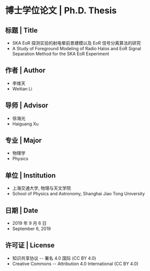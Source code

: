 博士学位论文 | Ph.D. Thesis
===========================

标题 | Title
------------
* SKA EoR 探测实验的射电晕前景建模以及 EoR 信号分离算法的研究
* A Study of Foreground Modeling of Radio Halos and
  EoR Signal Separation Method for the SKA EoR Experiment

作者 | Author
-------------
* 李维天
* Weitian Li

导师 | Advisor
--------------
* 徐海光
* Haiguang Xu

专业 | Major
------------
* 物理学
* Physics

单位 | Institution
------------------
* 上海交通大学, 物理与天文学院
* School of Physics and Astronomy, Shanghai Jiao Tong University

日期 | Date
-----------
* 2019 年 9 月 6 日
* September 6, 2019

许可证 | License
----------------
* 知识共享协议 -- 署名 4.0 国际 (CC BY 4.0)
* Creative Commons -- Attribution 4.0 International (CC BY 4.0)
